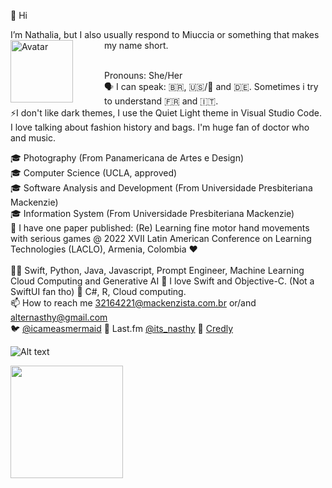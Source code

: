 👋 Hi 

I’m Nathalia, but I also usually respond to Miuccia or something that makes my name short.
<img style="float: left; margin-right: 50px; width: 100px; height: auto;" src="https://i.ibb.co/Ry3ZPLV/avatar.png" alt="Avatar">

<br>
Pronouns: She/Her
<br>
🗣️ I can speak: 🇧🇷, 🇺🇸/🏴󠁧󠁢󠁥󠁮󠁧󠁿 and 🇩🇪. Sometimes i try to understand 🇫🇷 and 🇮🇹.
<br>
⚡️I don't like dark themes, I use the Quiet Light theme in Visual Studio Code. I love talking about fashion history and bags. I'm huge fan of doctor who and music.
<br>


🎓 Photography (From Panamericana de Artes e Design)
<br>
🎓 Computer Science (UCLA, approved)
<br>
🎓 Software Analysis and Development (From Universidade Presbiteriana Mackenzie)
<br>
🎓 Information System (From Universidade Presbiteriana Mackenzie) 
<br>
📔 I have one paper published: (Re) Learning fine motor hand movements with serious games @ 2022 XVII Latin American Conference on Learning Technologies (LACLO), Armenia, Colombia ❤️
<br>
<br>
👩‍💻 Swift, Python, Java, Javascript, Prompt Engineer, Machine Learning Cloud Computing and Generative AI  📱 I love Swift and Objective-C. (Not a SwiftUI fan tho) 🌱 C#, R, Cloud computing.
<br>
📫 How to reach me 32164221@mackenzista.com.br or/and alternasthy@gmail.com
<br>
🐦 [@icameasmermaid](https://twitter.com/icameasmermaid) 🎵 Last.fm [@its_nasthy](https://www.last.fm/user/Its_Nasthy) 🌱 [Credly](https://www.credly.com/users/nathalia-trazzi/badges)


![Alt text](https://spotify-recently-played-readme.vercel.app/api?user=gcr5a5hs0ypm1lsqud4n7iv7u)

<div>
<a href="https://github.com/miucciaknows">
<img loading="lazy" height="180em" src="https://github-readme-stats.vercel.app/api/top-langs/?username=miucciaknows&layout=compact&langs_count=7&theme=swift"/>
</div>





